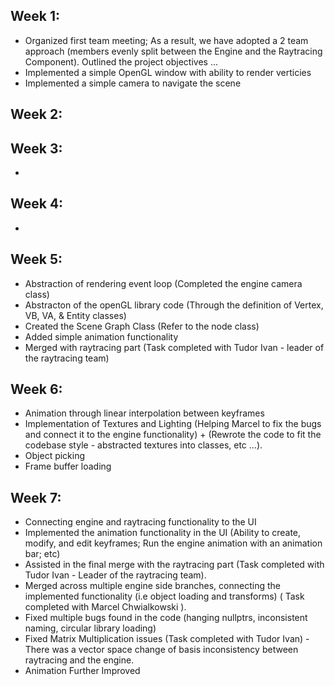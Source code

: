 Week 1:
-
- Organized first team meeting; As a result, we have adopted a 2 team approach (members evenly split between the Engine and the Raytracing Component). Outlined the project objectives ... 
- Implemented a simple OpenGL window with ability to render verticies 
- Implemented a simple camera to navigate the scene

Week 2:
-

Week 3:
- 
- 

Week 4:
- 
- 

Week 5:
- 
- Abstraction of rendering event loop (Completed the engine camera class)
- Abstracton of the openGL library code (Through the definition of Vertex, VB, VA, & Entity classes)
- Created the Scene Graph Class (Refer to the node class)
- Added simple animation functionality
- Merged with raytracing part (Task completed with Tudor Ivan - leader of the raytracing team)

Week 6:
-
- Animation through linear interpolation between keyframes
- Implementation of Textures and Lighting (Helping Marcel to fix the bugs and connect it to the engine functionality) + (Rewrote the code to fit the codebase style - abstracted textures into classes, etc ...).
- Object picking
- Frame buffer loading

Week 7:
- 
- Connecting engine and raytracing functionality to the UI
- Implemented the animation functionality in the UI (Ability to create, modify, and edit keyframes; Run the engine animation with an animation bar; etc)
- Assisted in the final merge with the raytracing part (Task completed with Tudor Ivan - Leader of the raytracing team).
- Merged across multiple engine side branches, connecting the implemented functionality (i.e object loading and transforms) ( Task completed with Marcel Chwialkowski ).
- Fixed multiple bugs found in the code (hanging nullptrs, inconsistent naming, circular library loading)
- Fixed Matrix Multiplication issues (Task completed with Tudor Ivan) - There was a vector space change of basis inconsistency between raytracing and the engine.
- Animation Further Improved

